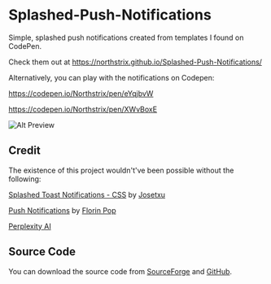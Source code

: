 # Splashed-Push-Notifications

Simple, splashed push notifications created from templates I found on CodePen.

Check them out at https://northstrix.github.io/Splashed-Push-Notifications/

Alternatively, you can play with the notifications on Codepen:

https://codepen.io/Northstrix/pen/eYqjbvW

https://codepen.io/Northstrix/pen/XWvBoxE

![Alt Preview](https://a.fsdn.com/con/app/proj/splashed-push-notifications/screenshots/preview-efe006ae.png/max/max/1)

## Credit

The existence of this project wouldn't've been possible without the following:

[Splashed Toast Notifications - CSS](https://codepen.io/josetxu/pen/OJGXdzY) by [Josetxu](https://codepen.io/josetxu/pen/OJGXdzY)

[Push Notifications](https://codepen.io/FlorinPop17/pen/xxORmaB) by [Florin Pop](https://codepen.io/FlorinPop17)

[Perplexity AI](https://www.perplexity.ai/)

## Source Code

You can download the source code from [SourceForge](https://sourceforge.net/projects/splashed-push-notifications/) and [GitHub](https://github.com/Northstrix/Splashed-Push-Notifications).
